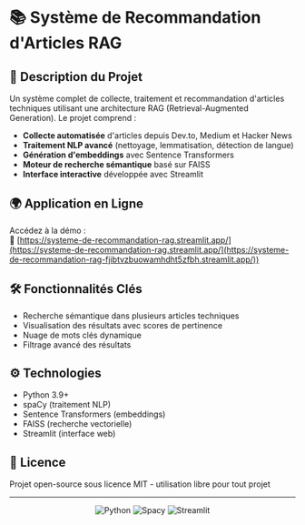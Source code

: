 # 📚 Système de Recommandation d'Articles RAG

## 🚀 Description du Projet
Un système complet de collecte, traitement et recommandation d'articles techniques utilisant une architecture RAG (Retrieval-Augmented Generation). Le projet comprend :

- **Collecte automatisée** d'articles depuis Dev.to, Medium et Hacker News
- **Traitement NLP avancé** (nettoyage, lemmatisation, détection de langue)
- **Génération d'embeddings** avec Sentence Transformers
- **Moteur de recherche sémantique** basé sur FAISS
- **Interface interactive** développée avec Streamlit

## 🌍 Application en Ligne
Accédez à la démo :  
🔗 [https://systeme-de-recommandation-rag.streamlit.app/](https://systeme-de-recommandation-rag.streamlit.app/](https://systeme-de-recommandation-rag-fjibtvzbuowamhdht5zfbh.streamlit.app/))

## 🛠 Fonctionnalités Clés
- Recherche sémantique dans plusieurs articles techniques
- Visualisation des résultats avec scores de pertinence
- Nuage de mots clés dynamique
- Filtrage avancé des résultats

## ⚙️ Technologies
- Python 3.9+
- spaCy (traitement NLP)
- Sentence Transformers (embeddings)
- FAISS (recherche vectorielle)
- Streamlit (interface web)

## 📄 Licence
Projet open-source sous licence MIT - utilisation libre pour tout projet

---

<div align="center">
  <img src="https://img.shields.io/badge/Python-3.9+-blue?logo=python" alt="Python">
  <img src="https://img.shields.io/badge/Spacy-3.0+-orange?logo=spacy" alt="Spacy">
  <img src="https://img.shields.io/badge/Streamlit-FF4B4B?logo=streamlit" alt="Streamlit">
</div>
